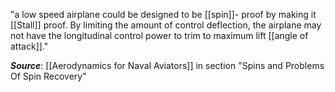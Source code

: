 "a low speed airplane could be designed to be [[spin]]- 
proof by making it [[Stall]] proof. By limiting 
the amount of control deflection, the airplane 
may not have the longitudinal control power 
to trim to maximum lift [[angle of attack]]."


***Source***: [[Aerodynamics for Naval Aviators]] in section "Spins and Problems Of Spin Recovery"